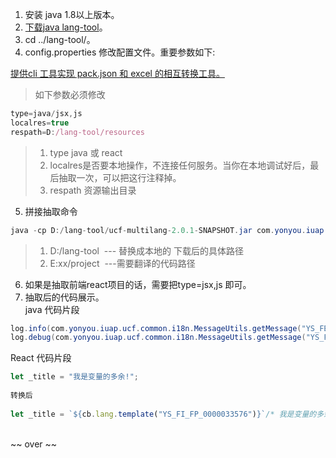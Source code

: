 1. 安装 java 1.8以上版本。
1. [下载java lang-tool](http://iuap-design-cdn.oss-cn-beijing.aliyuncs.com/static/mdd/lang-tool.zip)。
1. cd ../lang-tool/。
1. config.properties 修改配置文件。重要参数如下:

[提供cli 工具实现 pack.json 和 excel 的相互转换工具。](https://package.yonyoucloud.com/#/package/bGFuZy1jbGk=)

> 如下参数必须修改


```javascript
type=java/jsx,js    
localres=true
respath=D:/lang-tool/resources
```

> 1. type java 或 react
> 1. localres是否要本地操作，不连接任何服务。当你在本地调试好后，最后抽取一次，可以把这行注释掉。
> 1. respath 资源输出目录

5. 拼接抽取命令

```java
java -cp D:/lang-tool/ucf-multilang-2.0.1-SNAPSHOT.jar com.yonyou.iuap.ucf.multilang.utils.Main -path E:xx/project -configpath D:/lang-tool
```

> 1. D:/lang-tool  --- 替换成本地的 下载后的具体路径
> 1. E:xx/project  ---需要翻译的代码路径


6. 如果是抽取前端react项目的话，需要把type=jsx,js 即可。
6. 抽取后的代码展示。
<br />java 代码片段

```java
log.info(com.yonyou.iuap.ucf.common.i18n.MessageUtils.getMessage("YS_FED_PROJECT_L_00050047") /* "BPM 终审回调 token : " */ + token);
log.debug(com.yonyou.iuap.ucf.common.i18n.MessageUtils.getMessage("YS_FED_PROJECT_L_00050009") /* "BPM 终审回调 配置token : " */ + confToken);
```

React 代码片段

```javascript
let _title = "我是变量的多余!";
    
转换后
    
let _title = `${cb.lang.template("YS_FI_FP_0000033576")}`/* 我是变量的多余! */;
```


<br />~~ over ~~